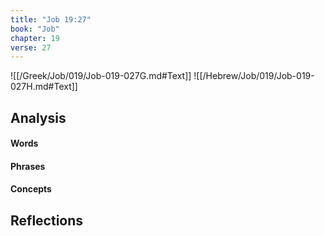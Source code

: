 ```yaml
---
title: "Job 19:27"
book: "Job"
chapter: 19
verse: 27
---
```

![[/Greek/Job/019/Job-019-027G.md#Text]]
![[/Hebrew/Job/019/Job-019-027H.md#Text]]

## Analysis

#### Words

#### Phrases

#### Concepts

## Reflections
